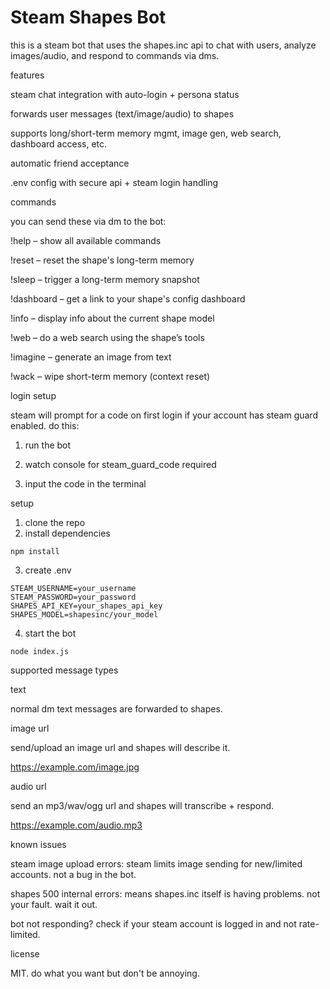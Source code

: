 

# Steam Shapes Bot

this is a steam bot that uses the shapes.inc api to chat with users, analyze images/audio, and respond to commands via dms.

features

steam chat integration with auto-login + persona status

forwards user messages (text/image/audio) to shapes

supports long/short-term memory mgmt, image gen, web search, dashboard access, etc.

automatic friend acceptance

.env config with secure api + steam login handling


commands

you can send these via dm to the bot:

!help – show all available commands

!reset – reset the shape's long-term memory

!sleep – trigger a long-term memory snapshot

!dashboard – get a link to your shape's config dashboard

!info – display info about the current shape model

!web <query> – do a web search using the shape’s tools

!imagine <prompt> – generate an image from text

!wack – wipe short-term memory (context reset)


login setup

steam will prompt for a code on first login if your account has steam guard enabled. do this:

1. run the bot

2. watch console for steam_guard_code required

3. input the code in the terminal

setup

1. clone the repo
2. install dependencies
```
npm install
```
3. create .env
```
STEAM_USERNAME=your_username
STEAM_PASSWORD=your_password
SHAPES_API_KEY=your_shapes_api_key
SHAPES_MODEL=shapesinc/your_model
```
4. start the bot
```
node index.js
```
supported message types

text

normal dm text messages are forwarded to shapes.

image url

send/upload an image url and shapes will describe it.

https://example.com/image.jpg

audio url

send an mp3/wav/ogg url and shapes will transcribe + respond.

https://example.com/audio.mp3

known issues

steam image upload errors: steam limits image sending for new/limited accounts. not a bug in the bot.

shapes 500 internal errors: means shapes.inc itself is having problems. not your fault. wait it out.

bot not responding? check if your steam account is logged in and not rate-limited.


license

MIT. do what you want but don't be annoying.
